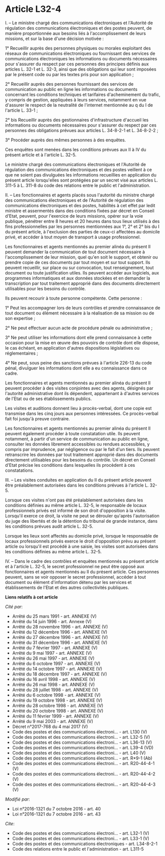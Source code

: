 # Article L32-4

I. – Le ministre chargé des communications électroniques et l'Autorité de régulation des communications électroniques et des
postes peuvent, de manière proportionnée aux besoins liés à l'accomplissement de leurs missions, et sur la base d'une
décision motivée : 

1° Recueillir auprès des personnes physiques ou morales exploitant des réseaux de communications électroniques ou fournissant
des services de communications électroniques les informations ou documents nécessaires pour s'assurer du respect par ces
personnes des principes définis aux articles L. 32-1 et L. 32-3, ainsi que des obligations qui leur sont imposées par le
présent code ou par les textes pris pour son application ; 

2° Recueillir auprès des personnes fournissant des services de communication au public en ligne les informations ou documents
concernant les conditions techniques et tarifaires d'acheminement du trafic, y compris de gestion, appliquées à leurs
services, notamment en vue d'assurer le respect de la neutralité de l'internet mentionnée au q du I de l'article L. 33-1 ; 

2° bis Recueillir auprès des gestionnaires d'infrastructure d'accueil les informations ou documents nécessaires pour
s'assurer du respect par ces personnes des obligations prévues aux articles L. 34-8-2-1 et L. 34-8-2-2 ; 

3° Procéder auprès des mêmes personnes à des enquêtes. 

Ces enquêtes sont menées dans les conditions prévues aux II à IV du présent article et à l'article L. 32-5. 

Le ministre chargé des communications électroniques et l'Autorité de régulation des communications électroniques et des
postes veillent à ce que ne soient pas divulguées les informations recueillies en application du présent article lorsqu'elles
sont protégées par un secret visé aux articles L. 311-5 à L. 311-8 du code des relations entre le public et
l'administration. 

II. – Les fonctionnaires et agents placés sous l'autorité du ministre chargé des communications électroniques et de
l'Autorité de régulation des communications électroniques et des postes, habilités à cet effet par ledit ministre et
assermentés dans des conditions fixées par décret en Conseil d'Etat, peuvent, pour l'exercice de leurs missions, opérer sur
la voie publique, pénétrer entre 8 heures et 20 heures dans tous lieux utilisés à des fins professionnelles par les personnes
mentionnées aux 1°, 2° et 2° bis du I du présent article, à l'exclusion des parties de ceux-ci affectées au domicile privé,
et accéder à tout moyen de transport à usage professionnel. 

Les fonctionnaires et agents mentionnés au premier alinéa du présent II peuvent demander la communication de tout document
nécessaire à l'accomplissement de leur mission, quel qu'en soit le support, et obtenir ou prendre copie de ces documents par
tout moyen et sur tout support. Ils peuvent recueillir, sur place ou sur convocation, tout renseignement, tout document ou
toute justification utiles. Ils peuvent accéder aux logiciels, aux programmes informatiques et aux données stockées et en
demander la transcription par tout traitement approprié dans des documents directement utilisables pour les besoins du
contrôle. 

Ils peuvent recourir à toute personne compétente. Cette personne : 

1° Peut les accompagner lors de leurs contrôles et prendre connaissance de tout document ou élément nécessaire à la
réalisation de sa mission ou de son expertise ; 

2° Ne peut effectuer aucun acte de procédure pénale ou administrative ; 

3° Ne peut utiliser les informations dont elle prend connaissance à cette occasion pour la mise en œuvre des pouvoirs de
contrôle dont elle dispose, le cas échéant, en application d'autres dispositions législatives ou réglementaires ; 

4° Ne peut, sous peine des sanctions prévues à l'article 226-13 du code pénal, divulguer les informations dont elle a eu
connaissance dans ce cadre. 

Les fonctionnaires et agents mentionnés au premier alinéa du présent II peuvent procéder à des visites conjointes avec des
agents, désignés par l'autorité administrative dont ils dépendent, appartenant à d'autres services de l'Etat ou de ses
établissements publics. 

Les visites et auditions donnent lieu à procès-verbal, dont une copie est transmise dans les cinq jours aux personnes
intéressées. Ce procès-verbal fait foi jusqu'à preuve contraire. 

Les fonctionnaires et agents mentionnés au premier alinéa du présent II peuvent également procéder à toute constatation
utile. Ils peuvent notamment, à partir d'un service de communication au public en ligne, consulter les données librement
accessibles ou rendues accessibles, y compris par imprudence, par négligence ou par le fait d'un tiers. Ils peuvent
retranscrire les données par tout traitement approprié dans des documents directement utilisables pour les besoins du
contrôle. Un décret en Conseil d'Etat précise les conditions dans lesquelles ils procèdent à ces constatations. 

III. – Les visites conduites en application du II du présent article peuvent être préalablement autorisées dans les
conditions prévues à l'article L. 32-5. 

Lorsque ces visites n'ont pas été préalablement autorisées dans les conditions définies au même article L. 32-5, le
responsable de locaux professionnels privés est informé de son droit d'opposition à la visite. Lorsqu'il exerce ce droit, la
visite ne peut se dérouler qu'après l'autorisation du juge des libertés et de la détention du tribunal de grande instance,
dans les conditions prévues audit article L. 32-5. 

Lorsque les lieux sont affectés au domicile privé, lorsque le responsable de locaux professionnels privés exerce le droit
d'opposition prévu au présent article ou lorsqu'il est procédé à une saisie, les visites sont autorisées dans les conditions
définies au même article L. 32-5. 

IV. – Dans le cadre des contrôles et enquêtes mentionnés au présent article et à l'article L. 32-5, le secret professionnel
ne peut être opposé aux fonctionnaires et agents mentionnés au II du présent article. Ces personnes peuvent, sans se voir
opposer le secret professionnel, accéder à tout document ou élément d'information détenu par les services et établissements
de l'Etat et des autres collectivités publiques.

**Liens relatifs à cet article**

_Cité par_:

  - Arrêté du 25 mars 1991 - art. ANNEXE (V)
  - Arrêté du 14 juin 1996 - art. Annexe (V)
  - Arrêté du 28 novembre 1996 - art. ANNEXE (V)
  - Arrêté du 12 décembre 1996 - art. ANNEXE (V)
  - Arrêté du 27 décembre 1996 - art. ANNEXE (V)
  - Arrêté du 31 décembre 1996 - art. ANNEXE (V)
  - Arrêté du 7 février 1997 - art. ANNEXE (V)
  - Arrêté du 9 mai 1997 - art. ANNEXE (V)
  - Arrêté du 26 mai 1997 - art. ANNEXE (V)
  - Arrêté du 6 octobre 1997 - art. ANNEXE (V)
  - Arrêté du 14 octobre 1997 - art. ANNEXE (V)
  - Arrêté du 18 décembre 1997 - art. ANNEXE (V)
  - Arrêté du 16 avril 1998 - art. ANNEXE (V)
  - Arrêté du 26 mai 1998 - art. ANNEXE (V)
  - Arrêté du 28 juillet 1998 - art. ANNEXE (V)
  - Arrêté du 6 octobre 1998 - art. ANNEXE (V)
  - Arrêté du 19 octobre 1998 - art. ANNEXE (V)
  - Arrêté du 28 octobre 1998 - art. ANNEXE (V)
  - Arrêté du 20 octobre 1998 - art. ANNEXE (V)
  - Arrêté du 11 février 1999 - art. ANNEXE (V)
  - Arrêté du 9 mai 2003 - art. ANNEXE (V)
  - Décret n°2017-768 du 4 mai 2017 (V)
  - Code des postes et des communications électroni... - art. L130 (V)
  - Code des postes et des communications électroni... - art. L32-5 (V)
  - Code des postes et des communications électroni... - art. L36-13 (V)
  - Code des postes et des communications électroni... - art. L39-4 (VD)
  - Code des postes et des communications électroni... - art. L40 (V)
  - Code des postes et des communications électroni... - art. R*9-1 (Ab)
  - Code des postes et des communications électroni... - art. R20-44-4-1 (V)
  - Code des postes et des communications électroni... - art. R20-44-4-2 (V)
  - Code des postes et des communications électroni... - art. R20-44-4-3 (V)

_Modifié par_:

  - Loi n°2016-1321 du 7 octobre 2016 - art. 40
  - Loi n°2016-1321 du 7 octobre 2016 - art. 43

_Cite_:

  - Code des postes et des communications électroni... - art. L32-1 (V)
  - Code des postes et des communications électroni... - art. L33-1 (V)
  - Code des postes et des communications électroniques - art. L34-8-2-1
  - Code des relations entre le public et l'administration - art. L311-5
